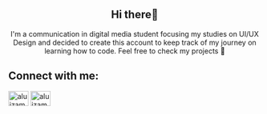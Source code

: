 

<h2 align="center">Hi there👋</h2>
<p align="center">I'm a communication in digital media student focusing my studies on UI/UX Design and decided to create this account to keep track of my journey on learning how to code. Feel free to check my projects 🥸</p>

<h2 align="left">Connect with me:</h2>
<p align="left">
<a href="https://linkedin.com/in/aluizamendes" target="blank"><img align="center" src="https://raw.githubusercontent.com/rahuldkjain/github-profile-readme-generator/master/src/images/icons/Social/linked-in-alt.svg" alt="aluizamendes" height="30" width="40" /></a>
<a href="https://www.behance.net/aluizamendes" target="blank"><img align="center" src="https://raw.githubusercontent.com/rahuldkjain/github-profile-readme-generator/master/src/images/icons/Social/behance.svg" alt="aluizamendes" height="30" width="40" /></a>
</p>
<!--
**aluizamendes/aluizamendes** is a ✨ _special_ ✨ repository because its `README.md` (this file) appears on your GitHub profile.

Here are some ideas to get you started:

- 🔭 I’m currently working on ...
- 🌱 I’m currently learning ...
- 👯 I’m looking to collaborate on ...
- 🤔 I’m looking for help with ...
- 💬 Ask me about ...
- 📫 How to reach me: ...
- 😄 Pronouns: ...
- ⚡ Fun fact: ...
-->
